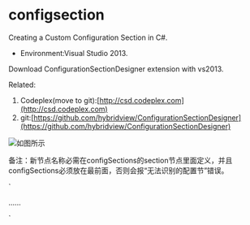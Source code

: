 # configsection
Creating a Custom Configuration Section in C#.

* Environment:Visual Studio 2013.

Download ConfigurationSectionDesigner extension with vs2013. 

Related:

1. Codeplex(move to git):[http://csd.codeplex.com](http://csd.codeplex.com)
2. git:[https://github.com/hybridview/ConfigurationSectionDesigner](https://github.com/hybridview/ConfigurationSectionDesigner)

![如图所示](http://www.bkjia.com/uploads/allimg/140310/0440592N6-2.png)

备注：新节点名称必需在configSections的section节点里面定义，并且configSections必须放在最前面，否则会报“无法识别的配置节”错误。

`<?xml version="1.0" encoding="utf-8" ?>
<configuration>
  *<configSections>
    <section name="email" type="ConfigSection.Email, ConfigSection"/>
  </configSections>*

  <email xmlns="urn:ConfigSection">
    <client host="smtp.163.com" port="25" userName="user" password="test" />
  </email>
  
  ......
  
</configuration>`
